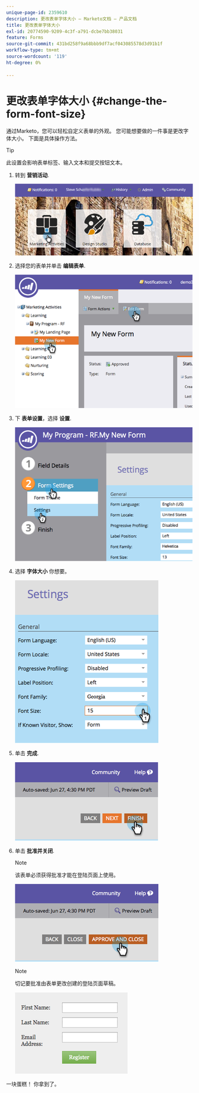 ```yaml
---
unique-page-id: 2359610
description: 更改表单字体大小 — Marketo文档 — 产品文档
title: 更改表单字体大小
exl-id: 20774590-9209-4c3f-a791-dcbe7bb38031
feature: Forms
source-git-commit: 431bd258f9a68bbb9df7acf043085578d3d91b1f
workflow-type: tm+mt
source-wordcount: '119'
ht-degree: 0%

---
```


# 更改表单字体大小 {#change-the-form-font-size}

通过Marketo，您可以轻松自定义表单的外观。 您可能想要做的一件事是更改字体大小。 下面是具体操作方法。

>[!TIP]
>
>此设置会影响表单标签、输入文本和提交按钮文本。

1. 转到 **营销活动**.

   ![](assets/login-marketing-activities-1.png)

1. 选择您的表单并单击 **编辑表单**.

   ![](assets/image2014-9-15-16-3a9-3a41.png)

1. 下 **表单设置**，选择 **设置**.

   ![](assets/image2014-9-15-16-3a9-3a56.png)

1. 选择 **字体大小** 你想要。

   ![](assets/image2014-9-15-16-3a10-3a8.png)

1. 单击 **完成**.

   ![](assets/image2014-9-15-16-3a10-3a50.png)

1. 单击 **批准并关闭**.

   >[!NOTE]
   >
   >该表单必须获得批准才能在登陆页面上使用。

   ![](assets/image2014-9-15-16-3a11-3a17.png)

   >[!NOTE]
   >
   >切记要批准由表单更改创建的登陆页面草稿。

   ![](assets/image2014-9-15-16-3a11-3a42.png)

一块蛋糕！ 你拿到了。

